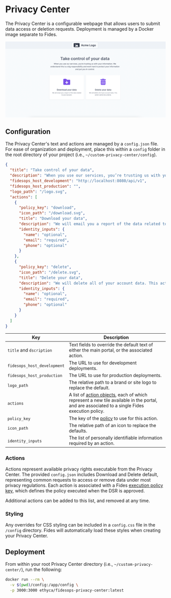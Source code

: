 # Privacy Center

The Privacy Center is a configurable webpage that allows users to submit data access or deletion requests. Deployment is managed by a Docker image separate to Fides.

![privacy center](../img/admin_ui/privacy_center.png)

## Configuration
The Privacy Center's text and actions are managed by a `config.json` file. For ease of organization and deployment, place this within a `config` folder in the root directory of your project (i.e., `~/custom-privacy-center/config`). 

```json title="<code>config.json</code>"
{
  "title": "Take control of your data",
  "description": "When you use our services, you’re trusting us with your information. We understand this is a big responsibility and work hard to protect your information and put you in control.",
  "fidesops_host_development": "http://localhost:8080/api/v1",
  "fidesops_host_production": "",
  "logo_path": "/logo.svg",
  "actions": [
    {
      "policy_key": "download",
      "icon_path": "/download.svg",
      "title": "Download your data",
      "description": "We will email you a report of the data related to your account.",
      "identity_inputs": {
        "name": "optional",
        "email": "required",
        "phone": "optional"
      }
    },
    {
      "policy_key": "delete",
      "icon_path": "/delete.svg",
      "title": "Delete your data",
      "description": "We will delete all of your account data. This action cannot be undone.",
      "identity_inputs": {
        "name": "optional",
        "email": "required",
        "phone": "optional"
      }
    }
  ]
}
```

| Key | Description |
|----|----|
| `title` and `dscription` | Text fields to override the default text of either the main portal, or the associated action. |
| `fidesops_host_development` | The URL to use for development deployments. |
| `fidesops_host_production` | The URL to use for production deployments. |
| `logo_path` | The relative path to a brand or site logo to replace the default. |
| `actions` | A list of [action objects](#actions), each of which represent a new tile available in the portal, and are associated to a single Fides execution policy. |
| `policy_key` | The key of the [policy](../guides/policies.md) to use for this action. |
| `icon_path` | The relative path of an icon to replace the defaults. |
| `identity_inputs` | The list of personally identifiable information required by an action. |

### Actions
Actions represent available privacy rights executable from the Privacy Center. The provided `config.json` includes Download and Delete default, representing common requests to access or remove data under most privacy regulations. Each action is associated with a Fides [execution policy key](../guides/policy_webhooks.md), which defines the policy executed when the DSR is approved.

Additional actions can be added to this list, and removed at any time.

### Styling
Any overrides for CSS styling can be included in a `config.css` file in the `/config` directory. Fides will automatically load these styles when creating your Privacy Center.

## Deployment

From within your root Privacy Center directory (i.e., `~/custom-privacy-center/`), run the following:

```sh
docker run --rm \
  -v $(pwd)/config:/app/config \
  -p 3000:3000 ethyca/fidesops-privacy-center:latest
```


